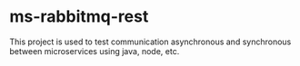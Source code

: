# ms-rabbitmq-rest
This project is used to test communication asynchronous and synchronous between microservices using java, node, 
etc.
